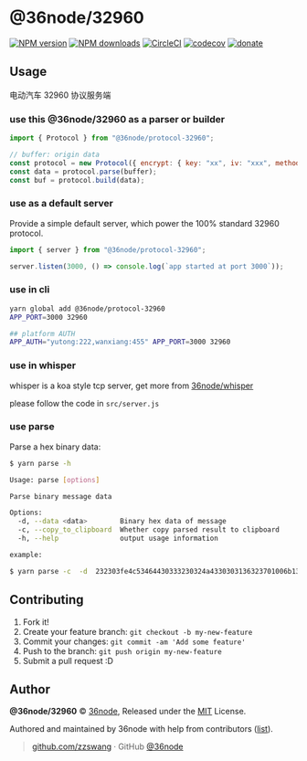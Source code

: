 # @36node/32960

[![NPM version](https://img.shields.io/npm/v/@36node/32960.svg?style=flat)](https://npmjs.com/package/@36node/32960)
[![NPM downloads](https://img.shields.io/npm/dm/@36node/32960.svg?style=flat)](https://npmjs.com/package/@36node/32960)
[![CircleCI](https://circleci.com/gh/36node/@36node/32960/tree/master.svg?style=shield)](https://circleci.com/gh/36node/@36node/32960/tree/master)
[![codecov](https://codecov.io/gh/36node/@36node/32960/branch/master/graph/badge.svg)](https://codecov.io/gh/36node/@36node/32960)
[![donate](https://img.shields.io/badge/$-donate-ff69b4.svg?maxAge=2592000&style=flat)](https://github.com/36node/donate)

## Usage

电动汽车 32960 协议服务端

### use this @36node/32960 as a parser or builder

```js
import { Protocol } from "@36node/protocol-32960";

// buffer: origin data
const protocol = new Protocol({ encrypt: { key: "xx", iv: "xxx", method: "AES128" } });
const data = protocol.parse(buffer);
const buf = protocol.build(data);
```

### use as a default server

Provide a simple default server, which power the 100% standard 32960 protocol.

```js
import { server } from "@36node/protocol-32960";

server.listen(3000, () => console.log(`app started at port 3000`));
```

### use in cli

```sh
yarn global add @36node/protocol-32960
APP_PORT=3000 32960

## platform AUTH
APP_AUTH="yutong:222,wanxiang:455" APP_PORT=3000 32960
```

### use in whisper

whisper is a koa style tcp server, get more from [36node/whisper](https://github.com/36node/whisper)

please follow the code in `src/server.js`

### use parse

Parse a hex binary data:

```sh
$ yarn parse -h

Usage: parse [options]

Parse binary message data

Options:
  -d, --data <data>        Binary hex data of message
  -c, --copy_to_clipboard  Whether copy parsed result to clipboard
  -h, --help               output usage information

example:

$ yarn parse -c  -d  232303fe4c53464430333230324a4330303136323701006b13020200210c81010002ff0300000423f5010002ff0300000423f3010002ff0300000423f3010002ff0300000423f3010002ff0300000423f3010002ff0300000423f6010002ff0300000423f5010002ff0300000423f5010002ff0300000423f3010002ff0300000423f30e


```

## Contributing

1. Fork it!
2. Create your feature branch: `git checkout -b my-new-feature`
3. Commit your changes: `git commit -am 'Add some feature'`
4. Push to the branch: `git push origin my-new-feature`
5. Submit a pull request :D

## Author

**@36node/32960** © [36node](https://github.com/36node), Released under the [MIT](./LICENSE) License.

Authored and maintained by 36node with help from contributors ([list](https://github.com/36node/@36node/32960/contributors)).

> [github.com/zzswang](https://github.com/zzswang) · GitHub [@36node](https://github.com/36node)
